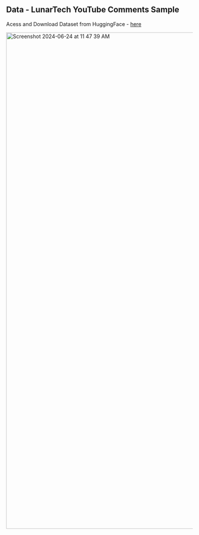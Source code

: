 ## Data - LunarTech YouTube Comments Sample 
Acess and Download Dataset from HuggingFace - <a href = "https://huggingface.co/datasets/TatevK/lunartech-youtube-comments"> here </a>
 
<img width="1339" alt="Screenshot 2024-06-24 at 11 47 39 AM" src="https://github.com/TatevKaren/CaseStudies/assets/76843403/e59ee3a0-fb0c-49c5-81e5-6f7edb936db2">
